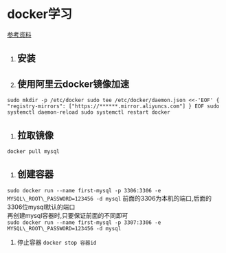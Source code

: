 # docker学习
[参考资料](http://imcjy.com/)<br/>
1. ## 安装
1. ## 使用阿里云docker镜像加速
``
sudo mkdir -p /etc/docker
sudo tee /etc/docker/daemon.json <<-'EOF'
{
  "registry-mirrors": ["https://******.mirror.aliyuncs.com"]
}
EOF
sudo systemctl daemon-reload
sudo systemctl restart docker
``
1. ## 拉取镜像
``
docker pull mysql
``
1. ## 创建容器
``
sudo docker run --name first-mysql -p 3306:3306 -e MYSQL\_ROOT\_PASSWORD=123456 -d mysql
``
前面的3306为本机的端口,后面的3306位mysql默认的端口<br/>
再创建mysql容器时,只要保证前面的不同即可<br/>
``
sudo docker run --name first-mysql -p 3307:3306 -e MYSQL\_ROOT\_PASSWORD=123456 -d mysql
``

1. 停止容器
``
docker stop 容器id
``
